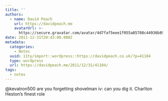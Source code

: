 ```yaml
---
title: ''
authors:
  - name: David Peach
    url: https://davidpeach.me
    avatarUrl: >-
      https://secure.gravatar.com/avatar/4d7faf5eee1f055a85788c44936b8995eaab6dfb004e7854ec747ccb272e91ee?s=96&d=mm&r=g
date: 2011-12-31T20:43:00.000Z
metadata:
  categories:
    - Notes
  uuid: 11ty/import::wordpress::https://davidpeach.co.uk/?p=41104
  type: wordpress
  url: https://davidpeach.me/2011/12/31/41104/
tags:
  - notes
---
```

@kevatron500 are you forgetting shovelman iv: can you dig it. Charlton Heston’s finest role